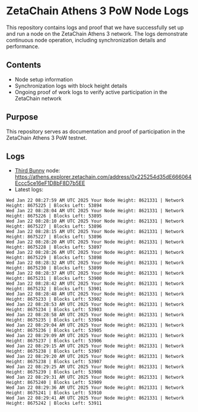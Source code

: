 # ZetaChain Athens 3 PoW Node Logs
This repository contains logs and proof that we have successfully set up and run a node on the ZetaChain Athens 3 network. The logs demonstrate continuous node operation, including synchronization details and performance.

## Contents
- Node setup information
- Synchronization logs with block height details
- Ongoing proof of work logs to verify active participation in the ZetaChain network

## Purpose
This repository serves as documentation and proof of participation in the ZetaChain Athens 3 PoW testnet.

## Logs

- [Third Bunny](https://thirdbunny.xyz/) node: https://athens.explorer.zetachain.com/address/0x225254d35dE666064Eccc5ce16eF1D8bF8D7b5EE
- Latest logs:
```
Wed Jan 22 08:27:59 AM UTC 2025 Your Node Height: 8621331 | Network Height: 8675225 | Blocks Left: 53894
Wed Jan 22 08:28:04 AM UTC 2025 Your Node Height: 8621331 | Network Height: 8675226 | Blocks Left: 53895
Wed Jan 22 08:28:10 AM UTC 2025 Your Node Height: 8621331 | Network Height: 8675227 | Blocks Left: 53896
Wed Jan 22 08:28:15 AM UTC 2025 Your Node Height: 8621331 | Network Height: 8675227 | Blocks Left: 53896
Wed Jan 22 08:28:20 AM UTC 2025 Your Node Height: 8621331 | Network Height: 8675228 | Blocks Left: 53897
Wed Jan 22 08:28:26 AM UTC 2025 Your Node Height: 8621331 | Network Height: 8675229 | Blocks Left: 53898
Wed Jan 22 08:28:32 AM UTC 2025 Your Node Height: 8621331 | Network Height: 8675230 | Blocks Left: 53899
Wed Jan 22 08:28:37 AM UTC 2025 Your Node Height: 8621331 | Network Height: 8675231 | Blocks Left: 53900
Wed Jan 22 08:28:42 AM UTC 2025 Your Node Height: 8621331 | Network Height: 8675232 | Blocks Left: 53901
Wed Jan 22 08:28:48 AM UTC 2025 Your Node Height: 8621331 | Network Height: 8675233 | Blocks Left: 53902
Wed Jan 22 08:28:53 AM UTC 2025 Your Node Height: 8621331 | Network Height: 8675234 | Blocks Left: 53903
Wed Jan 22 08:28:58 AM UTC 2025 Your Node Height: 8621331 | Network Height: 8675235 | Blocks Left: 53904
Wed Jan 22 08:29:04 AM UTC 2025 Your Node Height: 8621331 | Network Height: 8675236 | Blocks Left: 53905
Wed Jan 22 08:29:09 AM UTC 2025 Your Node Height: 8621331 | Network Height: 8675237 | Blocks Left: 53906
Wed Jan 22 08:29:15 AM UTC 2025 Your Node Height: 8621331 | Network Height: 8675238 | Blocks Left: 53907
Wed Jan 22 08:29:20 AM UTC 2025 Your Node Height: 8621331 | Network Height: 8675238 | Blocks Left: 53907
Wed Jan 22 08:29:25 AM UTC 2025 Your Node Height: 8621331 | Network Height: 8675239 | Blocks Left: 53908
Wed Jan 22 08:29:31 AM UTC 2025 Your Node Height: 8621331 | Network Height: 8675240 | Blocks Left: 53909
Wed Jan 22 08:29:36 AM UTC 2025 Your Node Height: 8621331 | Network Height: 8675241 | Blocks Left: 53910
Wed Jan 22 08:29:41 AM UTC 2025 Your Node Height: 8621331 | Network Height: 8675242 | Blocks Left: 53911
```
